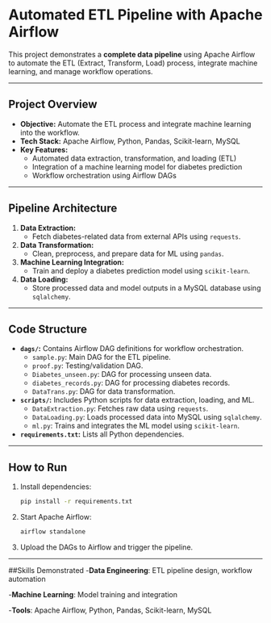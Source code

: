 # Automated ETL Pipeline with Apache Airflow

This project demonstrates a **complete data pipeline** using Apache Airflow to automate the ETL (Extract, Transform, Load) process, integrate machine learning, and manage workflow operations.

---

## Project Overview
- **Objective:** Automate the ETL process and integrate machine learning into the workflow.  
- **Tech Stack:** Apache Airflow, Python, Pandas, Scikit-learn, MySQL  
- **Key Features:**  
  - Automated data extraction, transformation, and loading (ETL)  
  - Integration of a machine learning model for diabetes prediction  
  - Workflow orchestration using Airflow DAGs  

---

## Pipeline Architecture
1. **Data Extraction:**  
   - Fetch diabetes-related data from external APIs using `requests`.  
2. **Data Transformation:**  
   - Clean, preprocess, and prepare data for ML using `pandas`.  
3. **Machine Learning Integration:**  
   - Train and deploy a diabetes prediction model using `scikit-learn`.  
4. **Data Loading:**  
   - Store processed data and model outputs in a MySQL database using `sqlalchemy`.  

---

## Code Structure
- **`dags/`:** Contains Airflow DAG definitions for workflow orchestration.  
  - `sample.py`: Main DAG for the ETL pipeline.  
  - `proof.py`: Testing/validation DAG.  
  - `Diabetes_unseen.py`: DAG for processing unseen data.  
  - `diabetes_records.py`: DAG for processing diabetes records.  
  - `DataTrans.py`: DAG for data transformation.  
- **`scripts/`:** Includes Python scripts for data extraction, loading, and ML.  
  - `DataExtraction.py`: Fetches raw data using `requests`.  
  - `DataLoading.py`: Loads processed data into MySQL using `sqlalchemy`.  
  - `ml.py`: Trains and integrates the ML model using `scikit-learn`.  
- **`requirements.txt`:** Lists all Python dependencies.  

---

## How to Run
1. Install dependencies:  
   ```bash
   pip install -r requirements.txt
2. Start Apache Airflow:
   ```bash
   airflow standalone
3. Upload the DAGs to Airflow and trigger the pipeline.

---

##Skills Demonstrated
-**Data Engineering**: ETL pipeline design, workflow automation

-**Machine Learning**: Model training and integration

-**Tools**: Apache Airflow, Python, Pandas, Scikit-learn, MySQL

